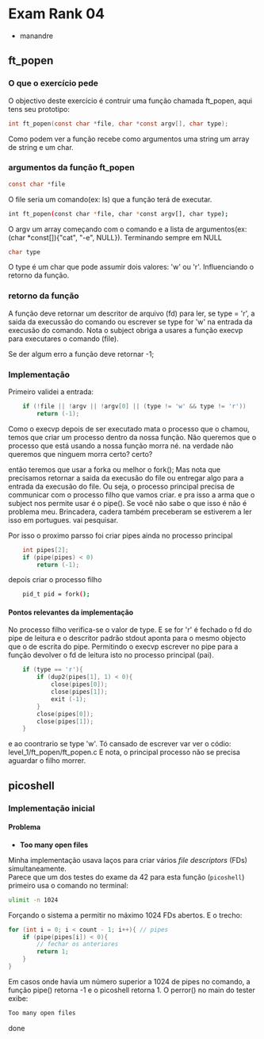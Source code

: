 # Exam Rank 04
- manandre

## ft_popen

### O que o exercício pede

O objectivo deste exercício é contruir uma função chamada ft_popen, aqui tens seu prototipo:

```c
int ft_popen(const char *file, char *const argv[], char type);
```

 Como podem ver a função recebe como argumentos uma string um array de string e um char.
 
### argumentos da função ft_popen

```c
const char *file
```

O file seria um comando(ex: ls) que a função terá de executar.

```bash
int ft_popen(const char *file, char *const argv[], char type);
```

 O argv um array começando com o comando e a lista de argumentos(ex: (char *const[]){"cat", "-e", NULL}). Terminando sempre em NULL
 
 
 
```c
char type
```
O type é um char que pode assumir dois valores: 'w' ou 'r'. Influenciando o retorno da função.

### retorno da função
 
A função deve retornar um descritor de arquivo (fd) para ler, se type = 'r', a saida da execussão do comando ou escrever se type for 'w' na entrada da execusão do comando. Nota o subject obriga a usares a função execvp para executares o comando (file).

Se der algum erro a função deve retornar -1;
 
### Implementação

Primeiro validei a entrada:
```c
	if (!file || !argv || !argv[0] || (type != 'w' && type != 'r'))
		return (-1);
```
Como o execvp depois de ser executado mata o processo que o chamou, temos que criar um processo dentro da nossa função. Não queremos que o processo que está usando a nossa função morra né. na verdade não queremos que ninguem morra certo? certo?

então teremos que usar a forka ou melhor o fork(); Mas nota que precisamos retornar a saida da execusão 
do file ou entregar algo para a entrada da execusão do file. Ou seja, o processo principal precisa de communicar com o processo filho que vamos criar. e pra isso a arma que o subject nos permite usar é o pipe(). Se você não sabe o que isso é não é problema meu. Brincadera, cadera também preceberam se estiverem a ler isso em portugues. vai pesquisar.

Por isso o proximo parsso foi criar pipes ainda no processo principal

```c
	int pipes[2];
	if (pipe(pipes) < 0)
		return (-1);
```
depois criar o processo filho
```bash
	pid_t pid = fork();
```
#### Pontos relevantes da implementação

No processo filho verifica-se o valor de type. E se for 'r' é fechado o fd do pipe de leitura e o descritor padrão stdout aponta para o mesmo objecto que o de escrita do pipe. Permitindo o execvp escrever no pipe para a função devolver o fd de leitura isto no processo principal (pai). 


```c
	if (type == 'r'){
		if (dup2(pipes[1], 1) < 0){
			close(pipes[0]);
			close(pipes[1]);
			exit (-1);
		}
		close(pipes[0]);
		close(pipes[1]);
	}
```

e ao coontrario se type 'w'. Tó cansado de escrever var ver o códio: level_1/ft_popen/ft_popen.c
E nota, o principal processo não se precisa aguardar o filho morrer. 

## picoshell

### Implementação inicial

#### Problema

- **Too many open files**

Minha implementação usava laços para criar vários *file descriptors* (FDs) simultaneamente.  
Parece que um dos testes do exame da 42 para esta função (`picoshell`) primeiro usa o comando no terminal:

```bash
ulimit -n 1024
```
Forçando o sistema a permitir no máximo 1024 FDs abertos. E o trecho:
```c
for (int i = 0; i < count - 1; i++){ // pipes
    if (pipe(pipes[i]) < 0){
        // fechar os anteriores
        return 1;
    }
}
```
Em casos onde havia um número superior a 1024 de pipes no comando, a função pipe() retorna -1 e o picoshell retorna 1. O perror() no main do tester exibe:

```bash
Too many open files
```
done
